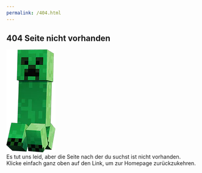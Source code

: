 ```yaml
---
permalink: /404.html
---
```

## 404 Seite nicht vorhanden
![404 Creeper](https://github.com/cavecraft/cavecraft.github.io/blob/main/img/creeper.webp)<br>
Es tut uns leid, aber die Seite nach der du suchst ist nicht vorhanden.<br> Klicke einfach ganz oben auf den Link, um zur Homepage zurückzukehren.
